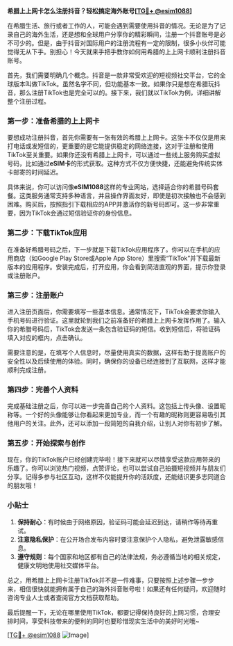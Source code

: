 **希腊上上网卡怎么注册抖音？轻松搞定海外账号[[TG💪+ @esim1088](https://t.me/s/esim1088)]**

在希腊生活、旅行或者工作的人，可能会遇到需要使用抖音的情况。无论是为了记录自己的海外生活，还是想和全球用户分享你的精彩瞬间，注册一个抖音账号是必不可少的。但是，由于抖音对国际用户的注册流程有一定的限制，很多小伙伴可能觉得无从下手。别担心！今天就来手把手教你如何用希腊的上上网卡顺利注册抖音账号。

首先，我们需要明确几个概念。抖音是一款非常受欢迎的短视频社交平台，它的全球版本叫做TikTok。虽然名字不同，但功能基本一致。如果你只是想在希腊玩抖音，那么注册TikTok也是完全可以的。接下来，我们就以TikTok为例，详细讲解整个注册过程。

### 第一步：准备希腊的上上网卡

要想成功注册抖音，首先你需要有一张有效的希腊上上网卡。这张卡不仅仅是用来打电话或发短信的，更重要的是它能提供稳定的网络连接，这对于注册和使用TikTok至关重要。如果你还没有希腊上上网卡，可以通过一些线上服务购买虚拟号码，比如通过**eSIM卡**的形式获取。这种方式不仅方便快捷，还能避免传统实体卡邮寄的时间延迟。

具体来说，你可以访问像**eSIM1088**这样的专业网站，选择适合你的希腊号码套餐。这类服务通常支持多种语言，并且操作界面友好，即使是初次接触也不会感到困难。购买后，按照指引下载相应的APP并激活你的新号码即可。这一步非常重要，因为TikTok会通过短信验证你的身份信息。

### 第二步：下载TikTok应用

在准备好希腊号码之后，下一步就是下载TikTok应用程序了。你可以在手机的应用商店（如Google Play Store或Apple App Store）里搜索“TikTok”并下载最新版本的应用程序。安装完成后，打开应用，你会看到简洁直观的界面，提示你登录或注册账户。

### 第三步：注册账户

进入注册页面后，你需要填写一些基本信息。通常情况下，TikTok会要求你输入手机号码进行验证。这里就轮到我们之前准备好的希腊上上网卡发挥作用了。输入你的希腊号码后，TikTok会发送一条包含验证码的短信。收到短信后，将验证码填入对应的框内，点击确认。

需要注意的是，在填写个人信息时，尽量使用真实的数据，这样有助于提高账户的安全性以及后续使用的体验。同时，确保你的设备已经连接到了互联网，这样才能顺利完成注册。

### 第四步：完善个人资料

完成基础注册之后，你可以进一步完善自己的个人资料。这包括上传头像、设置昵称等。一个好的头像能够让你看起来更加专业，而一个有趣的昵称则更容易吸引其他用户的关注。此外，还可以添加一段简短的自我介绍，让别人对你有初步了解。

### 第五步：开始探索与创作

现在，你的TikTok账户已经创建完毕啦！接下来就可以尽情享受这款应用带来的乐趣了。你可以浏览热门视频，点赞评论，也可以尝试自己拍摄短视频并与朋友们分享。记得多参与社区互动，这样不仅能提升你的活跃度，还能结识更多志同道合的朋友哦！

### 小贴士

1. **保持耐心**：有时候由于网络原因，验证码可能会延迟到达，请稍作等待再重试。
2. **注意隐私保护**：在公开场合发布内容时要注意保护个人隐私，避免泄露敏感信息。
3. **遵守规则**：每个国家和地区都有自己的法律法规，务必遵循当地的相关规定，健康文明地使用社交媒体平台。

总之，用希腊上上网卡注册TikTok并不是一件难事，只要按照上述步骤一步步来，相信很快就能拥有属于自己的海外抖音账号啦！如果还有任何疑问，欢迎随时咨询专业人士或者查阅官方文档获取帮助。

最后提醒一下，无论在哪里使用TikTok，都要记得保持良好的上网习惯，合理安排时间，享受科技带来的便利的同时也要珍惜现实生活中的美好时光哦~

[[TG💪+ @esim1088](https://t.me/s/esim1088) ![Image](https://i.postimg.cc/4NQfJmqS/Snipaste-2025-05-13-00-14-12.png)]